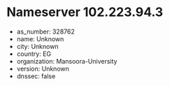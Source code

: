 # Nameserver 102.223.94.3

* as_number: 328762
* name: Unknown
* city: Unknown
* country: EG
* organization: Mansoora-University
* version: Unknown
* dnssec: false
